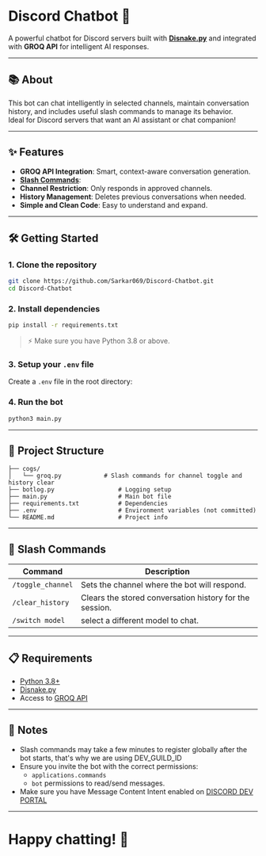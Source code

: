 # Discord Chatbot 🤖

A powerful chatbot for Discord servers built with **[Disnake.py](https://docs.disnake.dev/)** and integrated with **GROQ API** for intelligent AI responses.

---

## 📚 About

This bot can chat intelligently in selected channels, maintain conversation history, and includes useful slash commands to manage its behavior.  
Ideal for Discord servers that want an AI assistant or chat companion!

---

## ✨ Features

- **GROQ API Integration**: Smart, context-aware conversation generation.
- [**Slash Commands**](https://github.com/Sarkar069/Discord-Chatbot#-slash-commands):
- **Channel Restriction**: Only responds in approved channels.
- **History Management**: Deletes previous conversations when needed.
- **Simple and Clean Code**: Easy to understand and expand.

---

## 🛠 Getting Started

### 1. Clone the repository

```bash
git clone https://github.com/Sarkar069/Discord-Chatbot.git
cd Discord-Chatbot
```

### 2. Install dependencies

```bash
pip install -r requirements.txt
```

> ⚡ Make sure you have Python 3.8 or above.

### 3. Setup your `.env` file

Create a `.env` file in the root directory:


### 4. Run the bot

```bash
python3 main.py
```

---

## 📂 Project Structure

```
├── cogs/
│   └── groq.py            # Slash commands for channel toggle and history clear 
├── botlog.py                  # Logging setup
├── main.py                    # Main bot file
├── requirements.txt           # Dependencies
├── .env                       # Environment variables (not committed)
└── README.md                  # Project info
```

---

## 🧹 Slash Commands

| Command            | Description                                           |
| ------------------ | ----------------------------------------------------- |
| `/toggle_channel`  | Sets the channel where the bot will respond.           |
| `/clear_history`   | Clears the stored conversation history for the session.|
| `/switch model `   | select a different model to chat.                  |
---

## 📋 Requirements

- [Python 3.8+](https://www.python.org/)
- [Disnake.py](https://pypi.org/project/disnake/)
- Access to [GROQ API](https://groq.com/)

---


## 📢 Notes

- Slash commands may take a few minutes to register globally after the bot starts, that's why we are using DEV_GUILD_ID
- Ensure you invite the bot with the correct permissions:  
  - `applications.commands`
  - `bot` permissions to read/send messages.
- Make sure you have Message Content Intent enabled on [DISCORD DEV PORTAL](https://discord.com/developers/docs/intro)

---

# Happy chatting! 🎉
